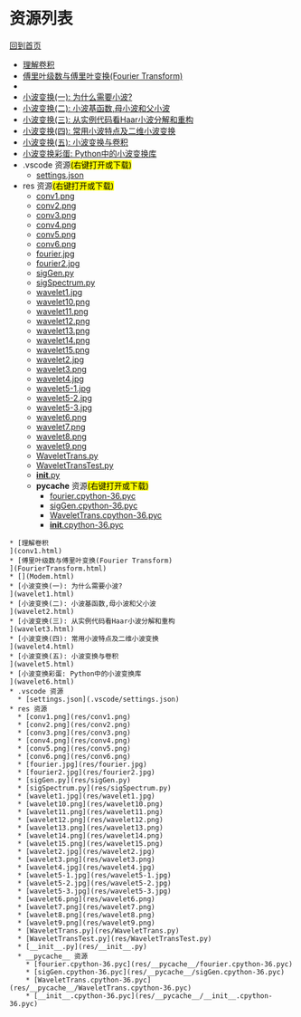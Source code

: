 
# 资源列表

[回到首页](https://charleechan.github.io/MyWiki)

* [理解卷积
](conv1.html)
* [傅里叶级数与傅里叶变换(Fourier Transform)
](FourierTransform.html)
* [](Modem.html)
* [小波变换(一): 为什么需要小波?
](wavelet1.html)
* [小波变换(二): 小波基函数,母小波和父小波
](wavelet2.html)
* [小波变换(三): 从实例代码看Haar小波分解和重构
](wavelet3.html)
* [小波变换(四): 常用小波特点及二维小波变换
](wavelet4.html)
* [小波变换(五): 小波变换与卷积
](wavelet5.html)
* [小波变换彩蛋: Python中的小波变换库
](wavelet6.html)
* .vscode 资源<mark>(右键打开或下载)</mark>
  * [settings.json](.vscode/settings.json)
* res 资源<mark>(右键打开或下载)</mark>
  * [conv1.png](res/conv1.png)
  * [conv2.png](res/conv2.png)
  * [conv3.png](res/conv3.png)
  * [conv4.png](res/conv4.png)
  * [conv5.png](res/conv5.png)
  * [conv6.png](res/conv6.png)
  * [fourier.jpg](res/fourier.jpg)
  * [fourier2.jpg](res/fourier2.jpg)
  * [sigGen.py](res/sigGen.py)
  * [sigSpectrum.py](res/sigSpectrum.py)
  * [wavelet1.jpg](res/wavelet1.jpg)
  * [wavelet10.png](res/wavelet10.png)
  * [wavelet11.png](res/wavelet11.png)
  * [wavelet12.png](res/wavelet12.png)
  * [wavelet13.png](res/wavelet13.png)
  * [wavelet14.png](res/wavelet14.png)
  * [wavelet15.png](res/wavelet15.png)
  * [wavelet2.jpg](res/wavelet2.jpg)
  * [wavelet3.png](res/wavelet3.png)
  * [wavelet4.jpg](res/wavelet4.jpg)
  * [wavelet5-1.jpg](res/wavelet5-1.jpg)
  * [wavelet5-2.jpg](res/wavelet5-2.jpg)
  * [wavelet5-3.jpg](res/wavelet5-3.jpg)
  * [wavelet6.png](res/wavelet6.png)
  * [wavelet7.png](res/wavelet7.png)
  * [wavelet8.png](res/wavelet8.png)
  * [wavelet9.png](res/wavelet9.png)
  * [WaveletTrans.py](res/WaveletTrans.py)
  * [WaveletTransTest.py](res/WaveletTransTest.py)
  * [__init__.py](res/__init__.py)
  * __pycache__ 资源<mark>(右键打开或下载)</mark>
    * [fourier.cpython-36.pyc](res/__pycache__/fourier.cpython-36.pyc)
    * [sigGen.cpython-36.pyc](res/__pycache__/sigGen.cpython-36.pyc)
    * [WaveletTrans.cpython-36.pyc](res/__pycache__/WaveletTrans.cpython-36.pyc)
    * [__init__.cpython-36.pyc](res/__pycache__/__init__.cpython-36.pyc)


```mind:height=300,title=内容概要,color
* [理解卷积
](conv1.html)
* [傅里叶级数与傅里叶变换(Fourier Transform)
](FourierTransform.html)
* [](Modem.html)
* [小波变换(一): 为什么需要小波?
](wavelet1.html)
* [小波变换(二): 小波基函数,母小波和父小波
](wavelet2.html)
* [小波变换(三): 从实例代码看Haar小波分解和重构
](wavelet3.html)
* [小波变换(四): 常用小波特点及二维小波变换
](wavelet4.html)
* [小波变换(五): 小波变换与卷积
](wavelet5.html)
* [小波变换彩蛋: Python中的小波变换库
](wavelet6.html)
* .vscode 资源
  * [settings.json](.vscode/settings.json)
* res 资源
  * [conv1.png](res/conv1.png)
  * [conv2.png](res/conv2.png)
  * [conv3.png](res/conv3.png)
  * [conv4.png](res/conv4.png)
  * [conv5.png](res/conv5.png)
  * [conv6.png](res/conv6.png)
  * [fourier.jpg](res/fourier.jpg)
  * [fourier2.jpg](res/fourier2.jpg)
  * [sigGen.py](res/sigGen.py)
  * [sigSpectrum.py](res/sigSpectrum.py)
  * [wavelet1.jpg](res/wavelet1.jpg)
  * [wavelet10.png](res/wavelet10.png)
  * [wavelet11.png](res/wavelet11.png)
  * [wavelet12.png](res/wavelet12.png)
  * [wavelet13.png](res/wavelet13.png)
  * [wavelet14.png](res/wavelet14.png)
  * [wavelet15.png](res/wavelet15.png)
  * [wavelet2.jpg](res/wavelet2.jpg)
  * [wavelet3.png](res/wavelet3.png)
  * [wavelet4.jpg](res/wavelet4.jpg)
  * [wavelet5-1.jpg](res/wavelet5-1.jpg)
  * [wavelet5-2.jpg](res/wavelet5-2.jpg)
  * [wavelet5-3.jpg](res/wavelet5-3.jpg)
  * [wavelet6.png](res/wavelet6.png)
  * [wavelet7.png](res/wavelet7.png)
  * [wavelet8.png](res/wavelet8.png)
  * [wavelet9.png](res/wavelet9.png)
  * [WaveletTrans.py](res/WaveletTrans.py)
  * [WaveletTransTest.py](res/WaveletTransTest.py)
  * [__init__.py](res/__init__.py)
  * __pycache__ 资源
    * [fourier.cpython-36.pyc](res/__pycache__/fourier.cpython-36.pyc)
    * [sigGen.cpython-36.pyc](res/__pycache__/sigGen.cpython-36.pyc)
    * [WaveletTrans.cpython-36.pyc](res/__pycache__/WaveletTrans.cpython-36.pyc)
    * [__init__.cpython-36.pyc](res/__pycache__/__init__.cpython-36.pyc)
```
